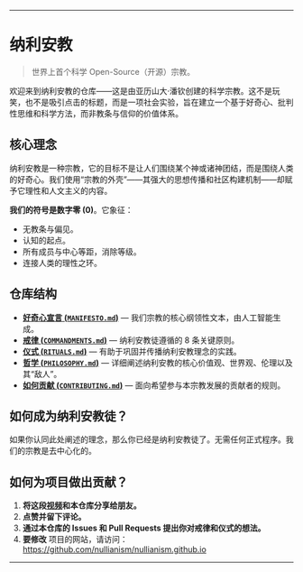 -----
# 纳利安教 

> 世界上首个科学 Open-Source（开源）宗教。

欢迎来到纳利安教的仓库——这是由亚历山大·潘钦创建的科学宗教。这不是玩笑，也不是吸引点击的标题，而是一项社会实验，旨在建立一个基于好奇心、批判性思维和科学方法，而非教条与信仰的价值体系。

## 核心理念

纳利安教是一种宗教，它的目标不是让人们围绕某个神或诸神团结，而是围绕人类的好奇心。我们使用“宗教的外壳”——其强大的思想传播和社区构建机制——却赋予它理性和人文主义的内容。

**我们的符号是数字零 (0)**。它象征：

- 无教条与偏见。
- 认知的起点。
- 所有成员与中心等距，消除等级。
- 连接人类的理性之环。

## 仓库结构

- [**好奇心宣言 (`MANIFESTO.md`)**](./MANIFESTO.md) — 我们宗教的核心纲领性文本，由人工智能生成。  
- [**戒律 (`COMMANDMENTS.md`)**](./COMMANDMENTS.md) — 纳利安教徒遵循的 8 条关键原则。  
- [**仪式 (`RITUALS.md`)**](./RITUALS.md) — 有助于巩固并传播纳利安教理念的实践。  
- [**哲学 (`PHILOSOPHY.md`)**](./PHILOSOPHY.md) — 详细阐述纳利安教的核心价值观、世界观、伦理以及其“敌人”。  
- [**如何贡献 (`CONTRIBUTING.md`)**](./CONTRIBUTING.md) — 面向希望参与本宗教发展的贡献者的规则。

## 如何成为纳利安教徒？

如果你认同此处阐述的理念，那么你已经是纳利安教徒了。无需任何正式程序。我们的宗教是去中心化的。

## 如何为项目做出贡献？

1. **将这段[视频](https://www.youtube.com/watch?v=mCErecXWGCc)和本仓库分享给朋友。**  
2. **点赞并留下评论。**  
3. **通过本仓库的 Issues 和 Pull Requests 提出你对戒律和仪式的想法。**  
4. **要修改** 项目的网站，请访问：https://github.com/nullianism/nullianism.github.io

-----